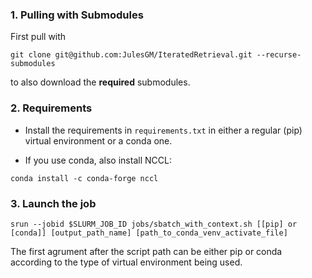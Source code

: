 ### 1. Pulling with Submodules

First pull with 

```
git clone git@github.com:JulesGM/IteratedRetrieval.git --recurse-submodules
```

to also download the **required** submodules.

### 2. Requirements

 - Install the requirements in `requirements.txt` in either a regular (pip) virtual environment or a conda one.

 - If you use conda, also install NCCL:
```
conda install -c conda-forge nccl
```

### 3. Launch the job

```
srun --jobid $SLURM_JOB_ID jobs/sbatch_with_context.sh [[pip] or [conda]] [output_path_name] [path_to_conda_venv_activate_file]
```

The first agrument after the script path can be either pip or conda according to the type of virtual environment being used.

